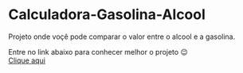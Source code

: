 # Calculadora-Gasolina-Alcool
Projeto onde voçê pode comparar o valor entre o alcool e a gasolina.

Entre no link abaixo para conhecer melhor o projeto 😉 <br>
 <a href="" target="_blank">Clique aqui</a>
